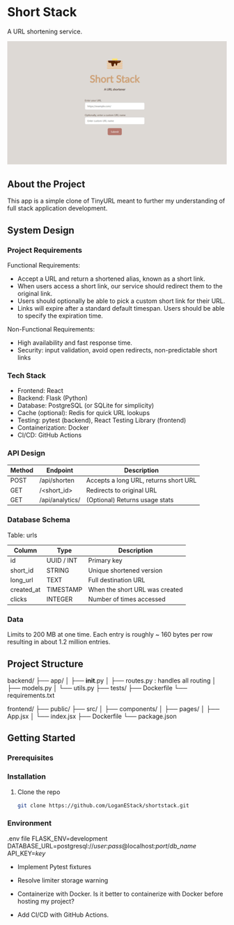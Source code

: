 <!-- INTRODUCTION -->
# Short Stack
A URL shortening service.

![Product Name Screen Shot][product-screenshot]


<!-- ABOUT -->
## About the Project
This app is a simple clone of TinyURL meant to further my understanding of full stack application development.

<!-- SYSTEM DESIGN -->
## System Design

### Project Requirements
Functional Requirements:
- Accept a URL and return a shortened alias, known as a short link.
- When users access a short link, our service should redirect them to the original link.
- Users should optionally be able to pick a custom short link for their URL.
- Links will expire after a standard default timespan. Users should be able to specify the expiration time.

Non-Functional Requirements:
- High availability and fast response time.
- Security: input validation, avoid open redirects, non-predictable short links

### Tech Stack
- Frontend: React
- Backend: Flask (Python)
- Database: PostgreSQL (or SQLite for simplicity)
- Cache (optional): Redis for quick URL lookups
- Testing: pytest (backend), React Testing Library (frontend)
- Containerization: Docker
- CI/CD: GitHub Actions

### API Design
Method  |   Endpoint            |	Description
--------|-----------------------|------------------------------
POST    |	/api/shorten        |	Accepts a long URL, returns short URL
GET     |	/<short_id>         |	Redirects to original URL
GET     |	/api/analytics/<id> |	(Optional) Returns usage stats

### Database Schema
Table: urls

Column	   |   Type	         |   Description
------------|-----------------|----------------------------------
id	         |   UUID / INT    |   Primary key
short_id	   |   STRING        |   Unique shortened version
long_url	   |   TEXT          |   Full destination URL
created_at	|   TIMESTAMP     |   When the short URL was created
clicks	   |   INTEGER       |   Number of times accessed


### Data
Limits to 200 MB at one time. Each entry is roughly ~ 160 bytes per row resulting in about 1.2 million entries.


<!-- STRUCTURE -->
## Project Structure
backend/
├── app/
│   ├── __init__.py
│   ├── routes.py : handles all routing
│   ├── models.py
│   └── utils.py
├── tests/
├── Dockerfile
└── requirements.txt

frontend/
├── public/
├── src/
│   ├── components/
│   ├── pages/
│   ├── App.jsx
│   └── index.jsx
├── Dockerfile
└── package.json


<!-- GETTING STARTED -->
## Getting Started

### Prerequisites

### Installation
1. Clone the repo
   ```sh
   git clone https://github.com/LoganEStack/shortstack.git
   ```

### Environment
.env file
FLASK_ENV=development
DATABASE_URL=postgresql://*user*:*pass*@localhost:*port*/*db_name*
API_KEY=*key*

<!-- MARKDOWN LINKS & IMAGES -->
[product-screenshot]: frontend/src/assets/product-screenshot.png


- Implement Pytest fixtures
- Resolve limiter storage warning

- Containerize with Docker.   Is it better to containerize with Docker before hosting my project?
- Add CI/CD with GitHub Actions.
